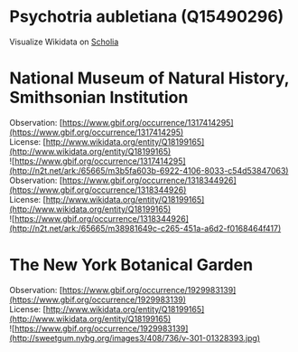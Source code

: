 
Psychotria aubletiana (Q15490296)
=================================
  
Visualize Wikidata on [Scholia](https://scholia.toolforge.org/taxon/Q15490296)
# National Museum of Natural History, Smithsonian Institution
  
Observation: [https://www.gbif.org/occurrence/1317414295](https://www.gbif.org/occurrence/1317414295)  
License: [http://www.wikidata.org/entity/Q18199165](http://www.wikidata.org/entity/Q18199165)  
![https://www.gbif.org/occurrence/1317414295](http://n2t.net/ark:/65665/m3b5fa603b-6922-4106-8033-c54d53847063)  
Observation: [https://www.gbif.org/occurrence/1318344926](https://www.gbif.org/occurrence/1318344926)  
License: [http://www.wikidata.org/entity/Q18199165](http://www.wikidata.org/entity/Q18199165)  
![https://www.gbif.org/occurrence/1318344926](http://n2t.net/ark:/65665/m38981649c-c265-451a-a6d2-f0168464f417)
# The New York Botanical Garden
  
Observation: [https://www.gbif.org/occurrence/1929983139](https://www.gbif.org/occurrence/1929983139)  
License: [http://www.wikidata.org/entity/Q18199165](http://www.wikidata.org/entity/Q18199165)  
![https://www.gbif.org/occurrence/1929983139](http://sweetgum.nybg.org/images3/408/736/v-301-01328393.jpg)